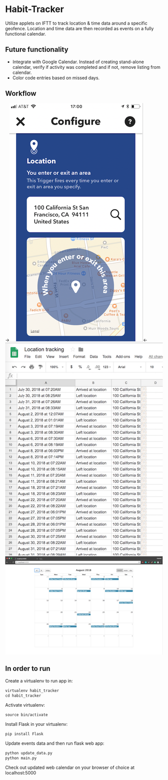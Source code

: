 # Habit-Tracker
Utilize applets on IFTT to track location & time data around a specific geofence. Location and time data are then recorded as events on a fully functional calendar.

## Future functionality
* Integrate with Google Calendar. Instead of creating stand-alone calendar, verify if activity was completed and if not, remove listing from calendar.
* Color code entries based on missed days.

## Workflow
->![Screenshot](img/iftt.png)<-
![Screenshot](img/data.png?style=centerme)
![Screenshot](img/calendar.png?style=centerme)



## In order to run

Create a virtualenv to run app in:

```shell
virtualenv habit_tracker
cd habit_tracker
```

Activate virtualenv:

```shell
source bin/activate
```

Install Flask in your virtualenv:

```shell
pip install Flask
```

Update events data and then run flask web app:

```shell
python update_data.py
python main.py
```

Check out updated web calendar on your browser of choice at localhost:5000



